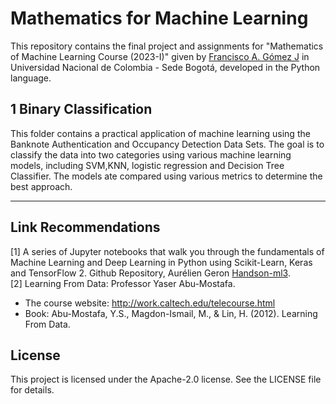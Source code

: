 # Mathematics for Machine Learning

This repository contains the final project and assignments for "Mathematics of Machine Learning Course (2023-I)" given by [Francisco A. Gómez J](https://sites.google.com/site/fagomezj/home?authuser=0) in Universidad Nacional de Colombia - Sede Bogotá, developed in the Python language.

## 1 Binary Classification
This folder contains a practical application of machine learning using the Banknote Authentication and Occupancy Detection Data Sets. The goal is to classify the data into two categories using various machine learning models, including SVM,KNN, logistic regression and Decision Tree Classifier. The models ate compared using various metrics to determine the best approach. 

---

## Link Recommendations
[1] A series of Jupyter notebooks that walk you through the fundamentals of Machine Learning and Deep Learning in Python using Scikit-Learn, Keras and TensorFlow 2. Github Repository, Aurélien Geron [Handson-ml3](https://github.com/ageron/handson-ml3).<br>
[2] Learning From Data: Professor Yaser Abu-Mostafa.
- The course website: http://work.caltech.edu/telecourse.html
- Book: Abu-Mostafa, Y.S., Magdon-Ismail, M., & Lin, H. (2012). Learning From Data.

## License
This project is licensed under the Apache-2.0 license. See the LICENSE file for details.
